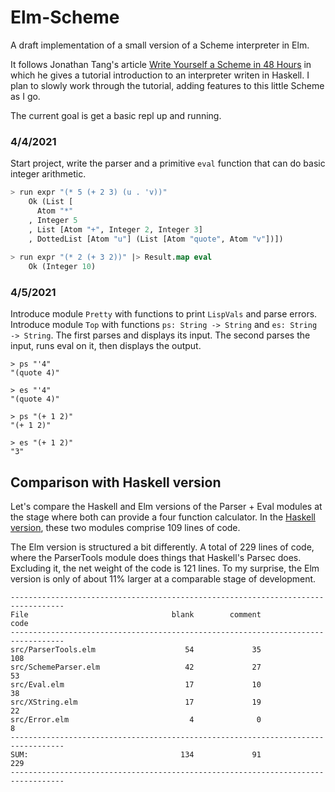 # Elm-Scheme

A draft implementation of a small version of a Scheme interpreter in Elm.

It follows  Jonathan Tang's article 
[Write Yourself a Scheme in 48 Hours](https://en.wikibooks.org/wiki/Write_Yourself_a_Scheme_in_48_Hours)
in which he gives a tutorial introduction to an interpreter writen in Haskell.
I plan to slowly work through the tutorial, adding features
to this little Scheme as I go.

The current goal is get a basic repl up and running.



### 4/4/2021

Start project, write the parser and a primitive `eval` function that can
do basic integer arithmetic.


```lisp
> run expr "(* 5 (+ 2 3) (u . 'v))"
    Ok (List [
      Atom "*"
    , Integer 5
    , List [Atom "+", Integer 2, Integer 3]
    , DottedList [Atom "u"] (List [Atom "quote", Atom "v"])])
  
> run expr "(* 2 (+ 3 2))" |> Result.map eval
    Ok (Integer 10)
```

### 4/5/2021

Introduce module `Pretty` with functions to print `LispVals`
and parse errors.  Introduce module `Top` with functions
`ps: String -> String` and `es: String -> String`.  The first
parses and displays its input.  The second parses the input,
runs eval on it, then displays the output.

```alex
> ps "'4"
"(quote 4)" 

> es "'4"
"(quote 4)" 

> ps "(+ 1 2)"
"(+ 1 2)"

> es "(+ 1 2)"
"3"
```


## Comparison with Haskell version 

Let's compare the Haskell and Elm versions of the Parser + Eval modules at the 
stage where both can provide a four function calculator.  In the [Haskell
version](https://github.com/jxxcarlson/scheme-haskell), these two modules comprise 109 lines of code. 

The Elm version is structured  a bit differently.  A total of 229 lines of 
code, where the ParserTools module does things that Haskell's Parsec
does. Excluding it, the net weight of the code is 121 lines. To my
surprise, the Elm version is only of about 11% larger at a comparable
stage of development.

```
----------------------------------------------------------------------------------
File                                blank        comment           code
----------------------------------------------------------------------------------
src/ParserTools.elm                    54             35            108
src/SchemeParser.elm                   42             27             53
src/Eval.elm                           17             10             38
src/XString.elm                        17             19             22
src/Error.elm                           4              0              8
----------------------------------------------------------------------------------
SUM:                                  134             91            229
----------------------------------------------------------------------------------

```